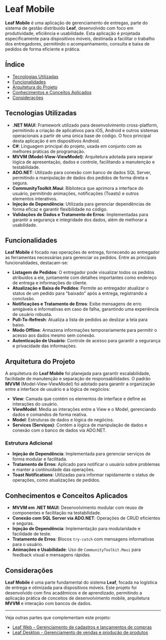 # Leaf Mobile

**Leaf Mobile** é uma aplicação de gerenciamento de entregas, parte do sistema de gestão distribuído **Leaf**, desenvolvido com foco em produtividade, eficiência e usabilidade. Esta aplicação é projetada especificamente para dispositivos móveis, destinada a facilitar o trabalho dos entregadores, permitindo o acompanhamento, consulta e baixa de pedidos de forma eficiente e prática.

## Índice

- [Tecnologias Utilizadas](#tecnologias-utilizadas)
- [Funcionalidades](#funcionalidades)
- [Arquitetura do Projeto](#arquitetura-do-projeto)
- [Conhecimentos e Conceitos Aplicados](#conhecimentos-e-conceitos-aplicados)
- [Considerações](#considerações)

## Tecnologias Utilizadas

- **.NET MAUI**: Framework utilizado para desenvolvimento cross-platform, permitindo a criação de aplicativos para iOS, Android e outros sistemas operacionais a partir de uma única base de código. O foco principal desta aplicação é em dispositivos Android.
- **C#**: Linguagem principal do projeto, usada em conjunto com as melhores práticas de programação.
- **MVVM (Model-View-ViewModel)**: Arquitetura adotada para separar lógica de apresentação, dados e controle, facilitando a manutenção e testabilidade.
- **ADO.NET**: Utilizado para conexão com banco de dados SQL Server, permitindo a manipulação de dados dos pedidos de forma direta e segura.
- **CommunityToolkit.Maui**: Biblioteca que aprimora a interface do usuário, permitindo animações, notificações (Toasts) e outros elementos interativos.
- **Injeção de Dependência**: Utilizada para gerenciar dependências de forma eficaz e garantir flexibilidade no código.
- **Validações de Dados e Tratamento de Erros**: Implementadas para garantir a segurança e integridade dos dados, além de melhorar a usabilidade.

## Funcionalidades

**Leaf Mobile** é focado nas operações de entrega, fornecendo ao entregador as ferramentas necessárias para gerenciar os pedidos. Entre as principais funcionalidades, destacam-se:

- **Listagem de Pedidos**: O entregador pode visualizar todos os pedidos atribuídos a ele, juntamente com detalhes importantes como endereço de entrega e informações do cliente.
- **Atualização e Baixa de Pedidos**: Permite ao entregador atualizar o status de um pedido para "baixado" após a entrega, registrando a conclusão.
- **Notificações e Tratamento de Erros**: Exibe mensagens de erro amigáveis e informativas em caso de falha, garantindo uma experiência de usuário robusta.
- **Pull-To-Refresh**: Atualiza a lista de pedidos ao deslizar a tela para baixo.
- **Modo Offline**: Armazena informações temporariamente para permitir o acesso aos dados mesmo sem conexão.
- **Autenticação de Usuário**: Controle de acesso para garantir a segurança e privacidade das informações.

## Arquitetura do Projeto

A arquitetura do **Leaf Mobile** foi planejada para garantir escalabilidade, facilidade de manutenção e separação de responsabilidades. O padrão **MVVM** (Model-View-ViewModel) foi adotado para garantir a organização entre a interface de usuário e a lógica de negócios:

- **View**: Camada que contém os elementos de interface e define as interações do usuário.
- **ViewModel**: Media as interações entre a View e o Model, gerenciando dados e comandos de forma reativa.
- **Model**: Estruturas de dados e lógica de negócios.
- **Services (Serviços)**: Contém a lógica de manipulação de dados e conexão com o banco de dados via ADO.NET.

### Estrutura Adicional

- **Injeção de Dependência**: Implementada para gerenciar serviços de forma modular e facilitada.
- **Tratamento de Erros**: Aplicado para notificar o usuário sobre problemas e manter a continuidade das operações.
- **Toast Notifications**: Utilizadas para informar rapidamente o status de operações, como atualizações de pedidos.

## Conhecimentos e Conceitos Aplicados

- **MVVM em .NET MAUI**: Desenvolvimento modular com reuso de componentes e facilitação na testabilidade.
- **Conexão com SQL Server via ADO.NET**: Operações de CRUD eficientes e seguras.
- **Injeção de Dependência**: Implementação para modularidade e facilidade de teste.
- **Tratamento de Erros**: Blocos `try-catch` com mensagens informativas para o usuário.
- **Animações e Usabilidade**: Uso de `CommunityToolkit.Maui` para feedback visual e mensagens rápidas.

## Considerações

**Leaf Mobile** é uma parte fundamental do sistema **Leaf**, focada na logística de entrega e otimizada para dispositivos móveis. Este projeto foi desenvolvido com fins acadêmicos e de aprendizado, permitindo a aplicação prática de conceitos de desenvolvimento mobile, arquitetura **MVVM** e interação com bancos de dados.

---

Veja outras partes que complementam este projeto:

- [Leaf Web - Gerenciamento de cadastros e lançamentos de compras](https://github.com/opedromeirelles/Leaf-Web)
- [Leaf Desktop - Gerenciamento de vendas e produção de produtos](https://github.com/opedromeirelles/Leaf-WinForms)

